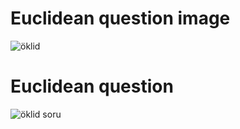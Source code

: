 # Euclidean question image
![öklid](https://github.com/user-attachments/assets/e0cad125-0754-4053-a7f8-e20069f051eb)
# Euclidean question
![öklid soru](https://github.com/user-attachments/assets/fe6c4e9a-76db-4e10-95c7-627c0e395b2e)

